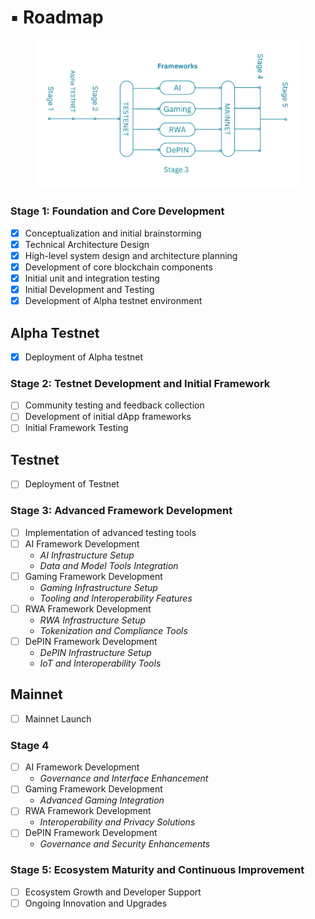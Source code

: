 # ▪️ Roadmap

<figure><img src="../.gitbook/assets/roadmap wo bg (1).png" alt=""><figcaption></figcaption></figure>

### Stage 1: Foundation and Core Development&#x20;

* [x] Conceptualization and initial brainstorming
* [x] Technical Architecture Design
* [x] High-level system design and architecture planning
* [x] Development of core blockchain components
* [x] Initial unit and integration testing
* [x] Initial Development and Testing
* [x] Development of Alpha testnet environment

## Alpha Testnet

* [x] Deployment of Alpha testnet

### Stage 2: Testnet Development and Initial Framework

* [ ] Community testing and feedback collection
* [ ] Development of initial dApp frameworks
* [ ] Initial Framework Testing

## Testnet

* [ ] Deployment of Testnet

### Stage 3: Advanced Framework Development

* [ ] Implementation of advanced testing tools
* [ ] AI Framework Development
  * _AI Infrastructure Setup_
  * _Data and Model Tools Integration_
* [ ] Gaming Framework Development
  * _Gaming Infrastructure Setup_
  * _Tooling and Interoperability Features_
* [ ] RWA Framework Development
  * _RWA Infrastructure Setup_
  * _Tokenization and Compliance Tools_
* [ ] DePIN Framework Development
  * _DePIN Infrastructure Setup_
  * _IoT and Interoperability Tools_

## Mainnet

* [ ] Mainnet Launch

### Stage 4&#x20;

* [ ] AI Framework Development
  * _Governance and Interface Enhancement_
* [ ] Gaming Framework Development
  * _Advanced Gaming Integration_
* [ ] RWA Framework Development
  * _Interoperability and Privacy Solutions_
* [ ] DePIN Framework Development
  * _Governance and Security Enhancements_

### Stage 5: Ecosystem Maturity and Continuous Improvement

* [ ] Ecosystem Growth and Developer Support
* [ ] Ongoing Innovation and Upgrades
